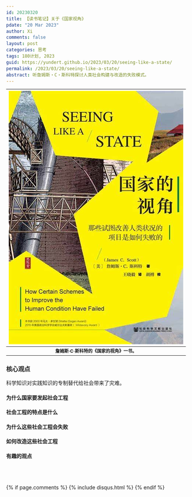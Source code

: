 ```yaml
---
id: 20230320
title: 【读书笔记】关于《国家视角》
pdate: "20 Mar 2023"
author: Xi
comments: false
layout: post
categories: 思考
tags: 180计划, 2023
guid: https://yundert.github.io/2023/03/20/seeing-like-a-state/
permalink: /2023/03/20/seeing-like-a-state/
abstract: 听詹姆斯・C・斯科特探讨人类社会构建与改造的失败模式。
---
```


| ![front image](/images/20230320-pic1.jpeg) |
|:--:|
| <b style="font-size:12px"> 詹姆斯·C·斯科特的《国家的视角》一书。 </b>|


### 核心观点

科学知识对实践知识的专制替代给社会带来了灾难。


#### 为什么国家要发起社会工程


#### 社会工程的特点是什么


#### 为什么这些社会工程会失败


#### 如何改造这些社会工程


#### 有趣的观点



<br><br>




<script>
(function(){
        var elems = document.getElementsByClassName("view");
        elems[elems.length-1].remove();})();
</script>
{% if page.comments %}
    {% include disqus.html %}
{% endif %}